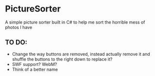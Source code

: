 PictureSorter
================================

A simple picture sorter built in C# to help me sort the horrible mess of photos I have

TO DO:
-------------------------
- Change the way buttons are removed, instead actually remove it and shuffle the buttons to the right down to replace it?
- SWF support? WebM?
- Think of a better name